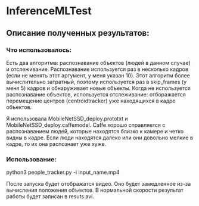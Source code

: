 # InferenceMLTest

## Описание полученных результатов:

### Что использовалось:

Есть два алгоритма: распознавание объектов (людей в данном случае) и отслеживание.  Распознавание используется раз в несколько кадров (если не менять этот аргумент, у меня указан 10). Этот алгоритм более вычислительно затратный, поэтому используется раз в skip_frames (у меня 5) кадров и обнаруживает новые объекты. Когда не используется распознавание объектов, используется отслеживание: отборажается перемещение центров (centroidtracker) уже находящихся в кадре объектов. 

Я использовала MobileNetSSD_deploy.prototxt и MobileNetSSD_deploy.caffemodel.  Caffe хорошо справляется с распознаванием людей, которые находятся близко к камере и четко видны в кадре. Если люди находятся далеко или они довольно мелкие в кадре, то их она распознает уже хуже.

### Использование:

python3 people_tracker.py -i input_name.mp4

После запуска будет отображатся видео. Оно будет замедленное из-за вычисления положения объектов. В нормальной скорости результат работы будет записан в resuts.avi.